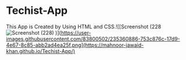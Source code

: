 # Techist-App

This App is Created by Using HTML and CSS.![[Screenshot (228![Screenshot (228)](https://github.com/mahnoor-jawaid-khan/Techist-App/assets/83800502/2ed1eb6f-ce5d-4002-8421-8a32a8cdf675)
)](https://user-images.githubusercontent.com/83800502/235360886-753c876c-17d9-4e67-8c85-abb2ad4ea25f.png](https://mahnoor-jawaid-khan.github.io/Techist-App/)

